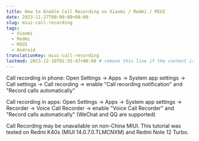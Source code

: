 ```yaml
---
title: How to Enable Call Recording on Xiaomi / Redmi / MIUI
date: 2023-11-27T00:00:00+08:00
slug: miui-call-recording
tags:
  - Xiaomi
  - Redmi
  - MIUI
  - Android
translationKey: miui-call-recording
lastmod: 2023-12-10T01:55:47+08:00 # remove this line if the content is actually changed
---
```


Call recording in phone: Open Settings -> Apps -> System app settings -> Call settings -> Call recording -> enable "Call recording notification" and "Record calls automatically"

Call recording in apps: Open Settings -> Apps -> System app settings -> Recorder -> Voice Call Recorder -> enable "Voice Call Recorder" and "Record calls automatically" (WeChat and QQ are supported)

Call Recording may be unavailable on non-China MIUI. This tutorial was tested on Redmi K40s (MIUI 14.0.7.0.TLMCNXM) and Redmi Note 12 Turbo.
